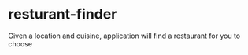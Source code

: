 # resturant-finder
Given a location and cuisine, application will find a restaurant for you to choose
